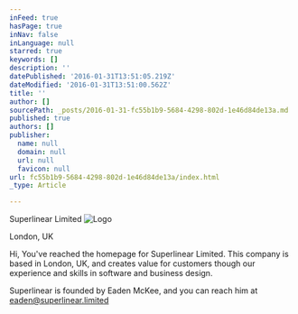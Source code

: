 ```yaml
---
inFeed: true
hasPage: true
inNav: false
inLanguage: null
starred: true
keywords: []
description: ''
datePublished: '2016-01-31T13:51:05.219Z'
dateModified: '2016-01-31T13:51:00.562Z'
title: ''
author: []
sourcePath: _posts/2016-01-31-fc55b1b9-5684-4298-802d-1e46d84de13a.md
published: true
authors: []
publisher:
  name: null
  domain: null
  url: null
  favicon: null
url: fc55b1b9-5684-4298-802d-1e46d84de13a/index.html
_type: Article

---
```

Superlinear Limited
![Logo](https://s3-us-west-2.amazonaws.com/the-grid-img/p/31bd7d52ca529db31a13469c32a0637b7d1e4968.png)

London, UK

Hi, You've reached the homepage for Superlinear Limited. This company is based in London, UK, and creates value for customers though our experience and skills in software and business design.

Superlinear is founded by Eaden McKee, and you can reach him at  [eaden@superlinear.limited][0]

[0]: mailto:eaden@superlinear.limited
